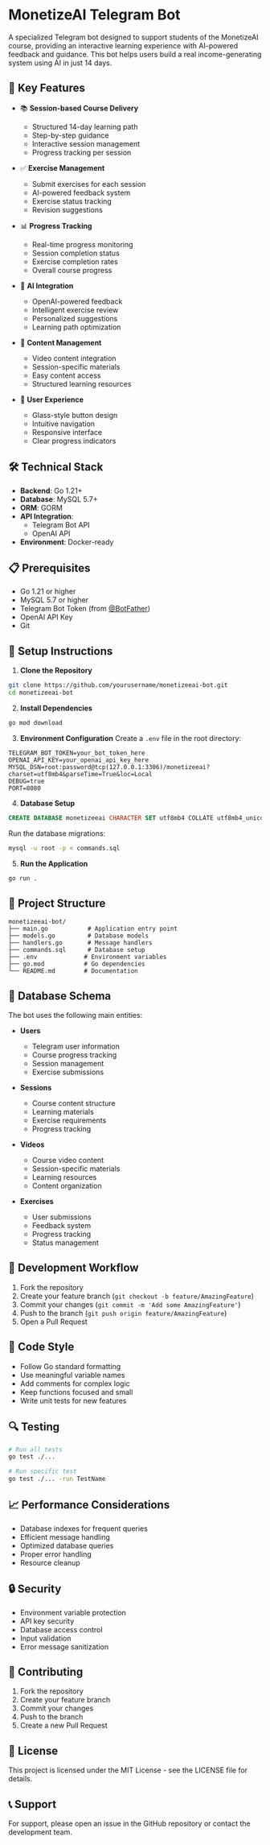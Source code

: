 # MonetizeAI Telegram Bot

A specialized Telegram bot designed to support students of the MonetizeAI course, providing an interactive learning experience with AI-powered feedback and guidance. This bot helps users build a real income-generating system using AI in just 14 days.

## 🌟 Key Features

- 📚 **Session-based Course Delivery**
  - Structured 14-day learning path
  - Step-by-step guidance
  - Interactive session management
  - Progress tracking per session

- ✅ **Exercise Management**
  - Submit exercises for each session
  - AI-powered feedback system
  - Exercise status tracking
  - Revision suggestions

- 📊 **Progress Tracking**
  - Real-time progress monitoring
  - Session completion status
  - Exercise completion rates
  - Overall course progress

- 🤖 **AI Integration**
  - OpenAI-powered feedback
  - Intelligent exercise review
  - Personalized suggestions
  - Learning path optimization

- 🎥 **Content Management**
  - Video content integration
  - Session-specific materials
  - Easy content access
  - Structured learning resources

- 📱 **User Experience**
  - Glass-style button design
  - Intuitive navigation
  - Responsive interface
  - Clear progress indicators

## 🛠️ Technical Stack

- **Backend**: Go 1.21+
- **Database**: MySQL 5.7+
- **ORM**: GORM
- **API Integration**: 
  - Telegram Bot API
  - OpenAI API
- **Environment**: Docker-ready

## 📋 Prerequisites

- Go 1.21 or higher
- MySQL 5.7 or higher
- Telegram Bot Token (from [@BotFather](https://t.me/botfather))
- OpenAI API Key
- Git

## 🚀 Setup Instructions

1. **Clone the Repository**
```bash
git clone https://github.com/yourusername/monetizeeai-bot.git
cd monetizeeai-bot
```

2. **Install Dependencies**
```bash
go mod download
```

3. **Environment Configuration**
Create a `.env` file in the root directory:
```
TELEGRAM_BOT_TOKEN=your_bot_token_here
OPENAI_API_KEY=your_openai_api_key_here
MYSQL_DSN=root:password@tcp(127.0.0.1:3306)/monetizeeai?charset=utf8mb4&parseTime=True&loc=Local
DEBUG=true
PORT=8080
```

4. **Database Setup**
```sql
CREATE DATABASE monetizeeai CHARACTER SET utf8mb4 COLLATE utf8mb4_unicode_ci;
```
Run the database migrations:
```bash
mysql -u root -p < commands.sql
```

5. **Run the Application**
```bash
go run .
```

## 📁 Project Structure

```
monetizeeai-bot/
├── main.go           # Application entry point
├── models.go         # Database models
├── handlers.go       # Message handlers
├── commands.sql      # Database setup
├── .env             # Environment variables
├── go.mod           # Go dependencies
└── README.md        # Documentation
```

## 💾 Database Schema

The bot uses the following main entities:

- **Users**
  - Telegram user information
  - Course progress tracking
  - Session management
  - Exercise submissions

- **Sessions**
  - Course content structure
  - Learning materials
  - Exercise requirements
  - Progress tracking

- **Videos**
  - Course video content
  - Session-specific materials
  - Learning resources
  - Content organization

- **Exercises**
  - User submissions
  - Feedback system
  - Progress tracking
  - Status management

## 🔄 Development Workflow

1. Fork the repository
2. Create your feature branch (`git checkout -b feature/AmazingFeature`)
3. Commit your changes (`git commit -m 'Add some AmazingFeature'`)
4. Push to the branch (`git push origin feature/AmazingFeature`)
5. Open a Pull Request

## 📝 Code Style

- Follow Go standard formatting
- Use meaningful variable names
- Add comments for complex logic
- Keep functions focused and small
- Write unit tests for new features

## 🔍 Testing

```bash
# Run all tests
go test ./...

# Run specific test
go test ./... -run TestName
```

## 📈 Performance Considerations

- Database indexes for frequent queries
- Efficient message handling
- Optimized database queries
- Proper error handling
- Resource cleanup

## 🔒 Security

- Environment variable protection
- API key security
- Database access control
- Input validation
- Error message sanitization

## 🤝 Contributing

1. Fork the repository
2. Create your feature branch
3. Commit your changes
4. Push to the branch
5. Create a new Pull Request

## 📄 License

This project is licensed under the MIT License - see the LICENSE file for details.

## 📞 Support

For support, please open an issue in the GitHub repository or contact the development team.
